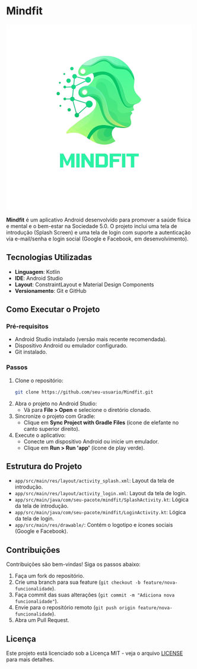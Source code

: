 # Mindfit

   ![Logotipo do Mindfit](app/src/main/res/drawable/logo_mindfit.png)

   **Mindfit** é um aplicativo Android desenvolvido para promover a saúde física e mental e o bem-estar na Sociedade 5.0. O projeto inclui uma tela de introdução (Splash Screen) e uma tela de login com suporte a autenticação via e-mail/senha e login social (Google e Facebook, em desenvolvimento).


   ## Tecnologias Utilizadas
   - **Linguagem**: Kotlin
   - **IDE**: Android Studio
   - **Layout**: ConstraintLayout e Material Design Components
   - **Versionamento**: Git e GitHub

   ## Como Executar o Projeto
   ### Pré-requisitos
   - Android Studio instalado (versão mais recente recomendada).
   - Dispositivo Android ou emulador configurado.
   - Git instalado.

   ### Passos
   1. Clone o repositório:
      ```bash
      git clone https://github.com/seu-usuario/Mindfit.git
      ```
   2. Abra o projeto no Android Studio:
      - Vá para **File > Open** e selecione o diretório clonado.
   3. Sincronize o projeto com Gradle:
      - Clique em **Sync Project with Gradle Files** (ícone de elefante no canto superior direito).
   4. Execute o aplicativo:
      - Conecte um dispositivo Android ou inicie um emulador.
      - Clique em **Run > Run 'app'** (ícone de play verde).

   ## Estrutura do Projeto
   - `app/src/main/res/layout/activity_splash.xml`: Layout da tela de introdução.
   - `app/src/main/res/layout/activity_login.xml`: Layout da tela de login.
   - `app/src/main/java/com/seu-pacote/mindfit/SplashActivity.kt`: Lógica da tela de introdução.
   - `app/src/main/java/com/seu-pacote/mindfit/LoginActivity.kt`: Lógica da tela de login.
   - `app/src/main/res/drawable/`: Contém o logotipo e ícones sociais (Google e Facebook).

   ## Contribuições
   Contribuições são bem-vindas! Siga os passos abaixo:
   1. Faça um fork do repositório.
   2. Crie uma branch para sua feature (`git checkout -b feature/nova-funcionalidade`).
   3. Faça commit das suas alterações (`git commit -m "Adiciona nova funcionalidade"`).
   4. Envie para o repositório remoto (`git push origin feature/nova-funcionalidade`).
   5. Abra um Pull Request.

   ## Licença
   Este projeto está licenciado sob a Licença MIT - veja o arquivo [LICENSE](LICENSE) para mais detalhes.
